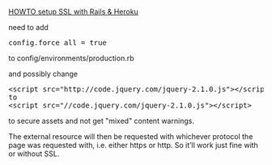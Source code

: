 [HOWTO setup SSL with Rails & Heroku](http://readysteadycode.com/howto-setup-ssl-with-rails-and-heroku)

need to add
<pre>
config.force_all = true
</pre>
to config/environments/production.rb

and possibly change
<pre>
&lt;script src="http://code.jquery.com/jquery-2.1.0.js"&gt;&lt;/script&lt
to
&lt;script src="//code.jquery.com/jquery-2.1.0.js"&gt;&lt;/script&gt;
</pre>

to secure assets and not get "mixed" content warnings.

The external resource will then be requested with whichever 
protocol the page was requested with, i.e. either https or http. 
So it’ll work just fine with or without SSL.
